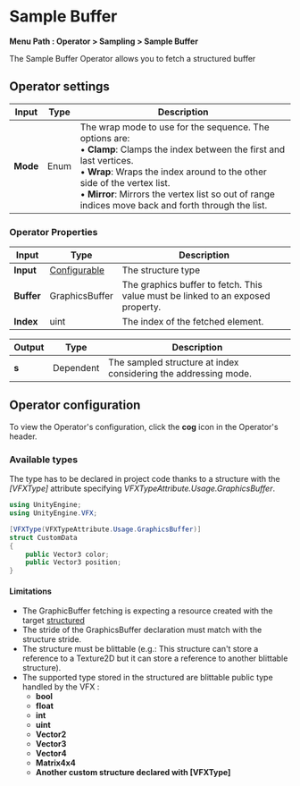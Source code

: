 

# Sample Buffer

**Menu Path : Operator > Sampling > Sample Buffer**

The Sample Buffer Operator allows you to fetch a structured buffer

## Operator settings

| **Input** | **Type** | **Description**                                              |
| --------- | -------- | ------------------------------------------------------------ |
| **Mode**  | Enum     | The wrap mode to use for the sequence. The options are:<br/>&#8226; **Clamp**: Clamps the index between the first and last vertices.<br/>&#8226; **Wrap**: Wraps the index around to the other side of the vertex list. <br/>&#8226; **Mirror**: Mirrors the vertex list so out of range indices move back and forth through the list. |

### Operator Properties

| **Input**  | **Type**                                | **Description**                                              |
| ---------- | --------------------------------------- | ------------------------------------------------------------ |
| **Input**  | [Configurable](#operator-configuration) | The structure type                                           |
| **Buffer** | GraphicsBuffer                          | The graphics buffer to fetch. This value must be linked to an exposed property. |
| **Index**  | uint                                    | The index of the fetched element.                            |

| **Output** | **Type**  | **Description**                                              |
| ---------- | --------- | ------------------------------------------------------------ |
| **s**      | Dependent | The sampled structure at index considering the addressing mode. |

## Operator configuration

To view the Operator's configuration, click the **cog** icon in the Operator's header.

### Available types

The type has to be declared in project code thanks to a structure with the *[VFXType]* attribute specifying *VFXTypeAttribute.Usage.GraphicsBuffer*.

```c#
using UnityEngine;
using UnityEngine.VFX;

[VFXType(VFXTypeAttribute.Usage.GraphicsBuffer)]
struct CustomData
{
    public Vector3 color;
    public Vector3 position;
}
```

#### Limitations

- The GraphicBuffer fetching is expecting a resource created with the target [structured](https://docs.unity3d.com/ScriptReference/GraphicsBuffer.Target.Structured.html)
- The stride of the GraphicsBuffer declaration must match with the structure stride.
- The structure must be blittable (e.g.: This structure can't store a reference to a Texture2D but it can store a reference to another blittable structure).
- The supported type stored in the structured are blittable public type handled by the VFX :
  - **bool**
  - **float**
  - **int**
  - **uint**
  - **Vector2**
  - **Vector3**
  - **Vector4**
  - **Matrix4x4**
  - **Another custom structure declared with [VFXType]**
